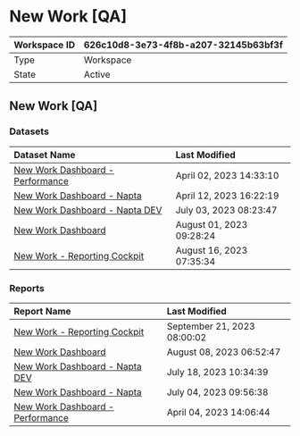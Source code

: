 



# New Work [QA]

|Workspace ID|626c10d8-3e73-4f8b-a207-32145b63bf3f|
| :--- | :--- |
|Type|Workspace|
|State|Active|

## New Work [QA]

### Datasets

|Dataset Name|Last Modified|
| :--- | :--- |
|[New Work Dashboard - Performance](../Datasets/New-Work-Dashboard---Performance.md)|April 02, 2023 14:33:10|
|[New Work Dashboard - Napta](../Datasets/New-Work-Dashboard---Napta.md)|April 12, 2023 16:22:19|
|[New Work Dashboard - Napta DEV](../Datasets/New-Work-Dashboard---Napta-DEV.md)|July 03, 2023 08:23:47|
|[New Work Dashboard](../Datasets/New-Work-Dashboard.md)|August 01, 2023 09:28:24|
|[New Work - Reporting Cockpit](../Datasets/New-Work---Reporting-Cockpit.md)|August 16, 2023 07:35:34|

### Reports

|Report Name|Last Modified|
| :--- | :--- |
|[New Work - Reporting Cockpit](../Reports/New-Work---Reporting-Cockpit.md)|September 21, 2023 08:00:02|
|[New Work Dashboard](../Reports/New-Work-Dashboard.md)|August 08, 2023 06:52:47|
|[New Work Dashboard - Napta DEV](../Reports/New-Work-Dashboard---Napta-DEV.md)|July 18, 2023 10:34:39|
|[New Work Dashboard - Napta](../Reports/New-Work-Dashboard---Napta.md)|July 04, 2023 09:56:38|
|[New Work Dashboard - Performance](../Reports/New-Work-Dashboard---Performance.md)|April 04, 2023 14:06:44|

